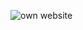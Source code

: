 ![own website](https://github.com/nobodysleezy/copied_work/assets/113213768/dfc4b5ec-d55f-4c7a-91d9-58a681915a66)
